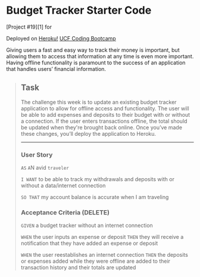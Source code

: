 # Budget Tracker Starter Code

[Project #19][1] for 

Deployed on [Heroku!](https://fudge-it-budgit.herokuapp.com/) [UCF Coding Bootcamp](https://bootcamp.ce.ucf.edu/coding/)


Giving users a fast and easy way to track their money is important, but allowing them to access that information at any time is even more important. Having offline functionality is paramount to the success of an application that handles users’ financial information.

<blockquote>

## Task

The challenge this week is to update an existing budget tracker application to allow for offline access and functionality. The user will be able to add expenses and deposits to their budget with or without a connection. If the user enters transactions offline, the total should be updated when they're brought back online. Once you’ve made these changes, you’ll deploy the application to Heroku.

---

### User Story
`AS` `A`N avid `traveler`

`I WANT` to be able to track my withdrawals and deposits with or without a data/internet connection

`SO THAT` my account balance is accurate when I am traveling 

### Acceptance Criteria (DELETE)

`GIVEN` a budget tracker without an internet connection

`WHEN` the user inputs an expense or deposit
`THEN` they will receive a notification that they have added an expense or deposit

`WHEN` the user reestablishes an internet connection
`THEN` the deposits or expenses added while they were offline are added to their transaction history and their totals are updated

</blockquote>